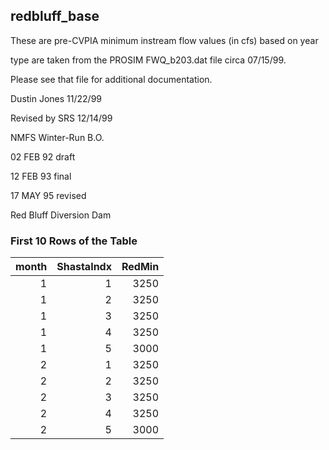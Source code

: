 ## redbluff_base
These are pre-CVPIA minimum instream flow values (in cfs) based on year

type are taken from the PROSIM FWQ_b203.dat file circa 07/15/99.

Please see that file for additional documentation.



Dustin Jones 11/22/99

Revised by SRS 12/14/99



NMFS Winter-Run B.O.

02 FEB 92 draft

12 FEB 93 final

17 MAY 95 revised

Red Bluff Diversion Dam



### First 10 Rows of the Table
|   month |   ShastaIndx |   RedMin |
|--------:|-------------:|---------:|
|       1 |            1 |     3250 |
|       1 |            2 |     3250 |
|       1 |            3 |     3250 |
|       1 |            4 |     3250 |
|       1 |            5 |     3000 |
|       2 |            1 |     3250 |
|       2 |            2 |     3250 |
|       2 |            3 |     3250 |
|       2 |            4 |     3250 |
|       2 |            5 |     3000 |